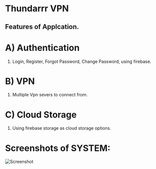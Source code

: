 # Thundarrr VPN

## Features of Applcation.

# A) Authentication
1) Login, Register, Forgot Password, Change Password, using firebase.

# B) VPN 
1) Multiple Vpn severs to connect from.

# C) Cloud Storage
1) Using firebase storage as cloud storage options.

# Screenshots of SYSTEM:
![Screenshot](#)
